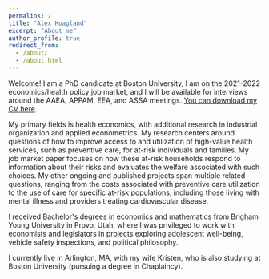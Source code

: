 ```yaml
---
permalink: /
title: "Alex Hoagland"
excerpt: "About me"
author_profile: true
redirect_from: 
  - /about/
  - /about.html
---
```


Welcome! I am a PhD candidate at Boston University, I am on the 2021-2022 economics/health policy job market, and I will be available for interviews around the AAEA, APPAM, EEA, and ASSA meetings. [You can download my CV here](http://alex-hoagland.github.io/files/HoaglandCV_current.pdf).

My primary fields is health economics, with additional research in industrial organization and applied econometrics. My research centers around questions of how to improve access to and utilization of high-value health services, such as preventive care, for at-risk individuals and families. My job market paper focuses on how these at-risk households respond to information about their risks and evaluates the welfare associated with such choices. My other ongoing and published projects span multiple related questions, ranging from the costs associated with preventive care utilization to the use of care for specific at-risk populations, including those living with mental illness and providers treating cardiovascular disease. 

I received Bachelor's degrees in economics and mathematics from Brigham Young University in Provo, Utah, where I was privileged to work with economists and legislators in projects exploring adolescent well-being, vehicle safety inspections, and political philosophy.

I currently live in Arlington, MA, with my wife Kristen, who is also studying at Boston University (pursuing a degree in Chaplaincy). 
